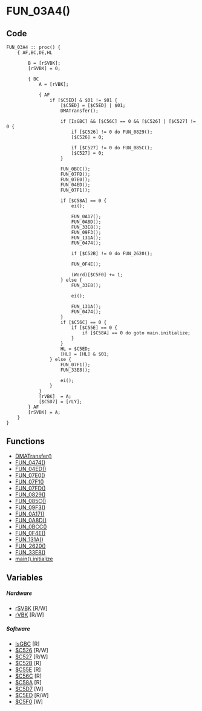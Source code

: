 # FUN_03A4()

## Code
```
FUN_03A4 :: proc() {
	{ AF,BC,DE,HL
		
		B = [rSVBK];
		[rSVBK] = 0;
		
		{ BC
			A = [rVBK];
			
			{ AF
				if [$C5ED] & $01 != $01 {
					[$C5ED] = [$C5ED] | $01;
					DMATransfer();
					
					if [IsGBC] && [$C56C] == 0 && [$C526] | [$C527] != 0 {
						if [$C526] != 0 do FUN_0829();
						[$C526] = 0;
								
						if [$C527] != 0 do FUN_085C();
						[$C527] = 0;
					}
					
					FUN_0BCC();
					FUN_07FD();
					FUN_07E0();
					FUN_04ED();
					FUN_07F1();
					
					if [$C58A] == 0 {
						ei();
						
						FUN_0A17();
						FUN_0A8D();
						FUN_33E8();
						FUN_09F3();
						FUN_131A();
						FUN_0474();
						
						if [$C52B] != 0 do FUN_2620();
						
						FUN_0F4E();
						
						(Word)[$C5F0] += 1;
					} else {
						FUN_33E8();
					
						ei();
					
						FUN_131A();
						FUN_0474();
					}
					if [$C56C] == 0 {
						if [$C55E] == 0 {
							if [$C58A] == 0 do goto main.initialize;
						}
					}
					HL = $C5ED;
					[HL] = [HL] & $01;
				} else {
					FUN_07F1();
					FUN_33E8();
					
					ei();
				}
			}
			[rVBK]  = A;
			[$C5D7] = [rLY];
		} AF
		[rSVBK] = A;
	}
}
```
## Functions
- [DMATransfer()](bank0/copy_dma_transfer.md)
- [FUN_0474()](bank0/FUN_0474.md)
- [FUN_04ED()](bank0/FUN_04ED.md)
- [FUN_07E0()](bank0/FUN_07E0.md)
- [FUN_07F1()](bank0/FUN_07F1.md)
- [FUN_07FD()](bank0/FUN_07FD.md)
- [FUN_0829()](bank0/FUN_0829.md)
- [FUN_085C()](bank0/FUN_085C.md)
- [FUN_09F3()](bank0/FUN_09F3.md)
- [FUN_0A17()](bank0/FUN_0A17.md)
- [FUN_0A8D()](bank0/FUN_0A8D.md)
- [FUN_0BCC()](bank0/FUN_0BCC.md)
- [FUN_0F4E()](bank0/FUN_0F4E.md)
- [FUN_131A()](bank0/FUN_131A.md)
- [FUN_2620()](bank0/FUN_2620.md)
- [FUN_33E8()](bank0/FUN_33E8.md)
- [main().initialize](main.md)
## Variables
##### Hardware
- [rSVBK](variables/hardware/rSVBK.md) [R/W]
- [rVBK](variables/hardware/rVBK.md) [R/W]
##### Software
- [IsGBC](variables/software/IsGBC.md) [R]
- [$C526](variables/software/C526.md) [R/W]
- [$C527](variables/software/C527.md) [R/W]
- [$C52B](variables/software/C52B.md) [R]
- [$C55E](variables/software/C55E.md) [R]
- [$C56C](variables/software/C56C.md) [R]
- [$C58A](variables/software/C58A.md) [R]
- [$C5D7](variables/software/C5D7.md) [W]
- [$C5ED](variables/software/C5ED.md) [R/W]
- [$C5F0](variables/software/C5F0.md) [W]